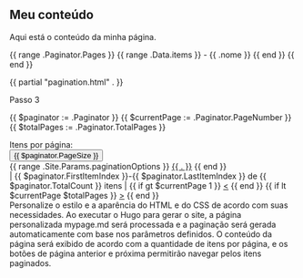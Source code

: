 ## Meu conteúdo

Aqui está o conteúdo da minha página.

{{ range .Paginator.Pages }}
  {{ range .Data.items }}
    - {{ .nome }}
  {{ end }}
{{ end }}

{{ partial "pagination.html" . }}

Passo 3 

{{ $paginator := .Paginator }}
{{ $currentPage := .Paginator.PageNumber }}
{{ $totalPages := .Paginator.TotalPages }}

<div class="pagination-container d-flex flex-row align-items-center">
  <span class="mr-2">Itens por página:</span>
  <div class="dropdown">
    <button class="btn btn-primary dropdown-toggle" type="button" id="dropdownMenuButton" data-toggle="dropdown"
      aria-haspopup="true" aria-expanded="false">
      {{ $paginator.PageSize }}
    </button>
    <div class="dropdown-menu" aria-labelledby="dropdownMenuButton">
      {{ range .Site.Params.paginationOptions }}
        <a class="dropdown-item" href="{{ $paginator.PermalinkWithPageSize . }}">{{ . }}</a>
      {{ end }}
    </div>
  </div>
  <span class="mx-2">|</span>
  <span class="mr-2">{{ $paginator.FirstItemIndex }}-{{ $paginator.LastItemIndex }} de {{ $paginator.TotalCount }} itens</span>
  <span class="mx-2">|</span>
  {{ if gt $currentPage 1 }}
    <a href="{{ $paginator.Prev.URL }}" class="btn btn-primary mr-2">&lt;</a>
  {{ end }}
  {{ if lt $currentPage $totalPages }}
    <a href="{{ $paginator.Next.URL }}" class="btn btn-primary">&gt;</a>
  {{ end }}
</div>
Personalize o estilo e a aparência do HTML e do CSS de acordo com suas necessidades.
Ao executar o Hugo para gerar o site, a página personalizada mypage.md será processada e a paginação será gerada automaticamente com base nos parâmetros definidos. O conteúdo da página será exibido de acordo com a quantidade de itens por página, e os botões de página anterior e próxima permitirão navegar pelos itens paginados.






